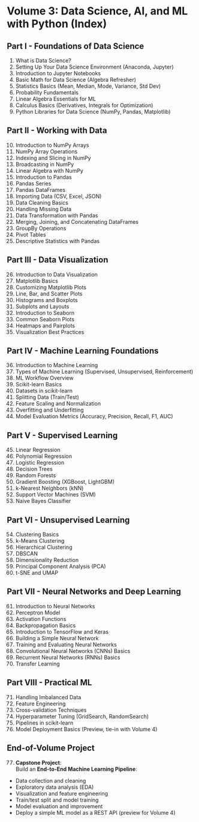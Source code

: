 # Volume 3: Data Science, AI, and ML with Python (Index)

## Part I - Foundations of Data Science
1. What is Data Science?
2. Setting Up Your Data Science Environment (Anaconda, Jupyter)
3. Introduction to Jupyter Notebooks
4. Basic Math for Data Science (Algebra Refresher)
5. Statistics Basics (Mean, Median, Mode, Variance, Std Dev)
6. Probability Fundamentals
7. Linear Algebra Essentials for ML
8. Calculus Basics (Derivatives, Integrals for Optimization)
9. Python Libraries for Data Science (NumPy, Pandas, Matplotlib)

## Part II - Working with Data
10. Introduction to NumPy Arrays
11. NumPy Array Operations
12. Indexing and Slicing in NumPy
13. Broadcasting in NumPy
14. Linear Algebra with NumPy
15. Introduction to Pandas
16. Pandas Series
17. Pandas DataFrames
18. Importing Data (CSV, Excel, JSON)
19. Data Cleaning Basics
20. Handling Missing Data
21. Data Transformation with Pandas
22. Merging, Joining, and Concatenating DataFrames
23. GroupBy Operations
24. Pivot Tables
25. Descriptive Statistics with Pandas

## Part III - Data Visualization
26. Introduction to Data Visualization
27. Matplotlib Basics
28. Customizing Matplotlib Plots
29. Line, Bar, and Scatter Plots
30. Histograms and Boxplots
31. Subplots and Layouts
32. Introduction to Seaborn
33. Common Seaborn Plots
34. Heatmaps and Pairplots
35. Visualization Best Practices

## Part IV - Machine Learning Foundations
36. Introduction to Machine Learning
37. Types of Machine Learning (Supervised, Unsupervised, Reinforcement)
38. ML Workflow Overview
39. Scikit-learn Basics
40. Datasets in scikit-learn
41. Splitting Data (Train/Test)
42. Feature Scaling and Normalization
43. Overfitting and Underfitting
44. Model Evaluation Metrics (Accuracy, Precision, Recall, F1, AUC)

## Part V - Supervised Learning
45. Linear Regression
46. Polynomial Regression
47. Logistic Regression
48. Decision Trees
49. Random Forests
50. Gradient Boosting (XGBoost, LightGBM)
51. k-Nearest Neighbors (kNN)
52. Support Vector Machines (SVM)
53. Naive Bayes Classifier

## Part VI - Unsupervised Learning
54. Clustering Basics
55. k-Means Clustering
56. Hierarchical Clustering
57. DBSCAN
58. Dimensionality Reduction
59. Principal Component Analysis (PCA)
60. t-SNE and UMAP

## Part VII - Neural Networks and Deep Learning
61. Introduction to Neural Networks
62. Perceptron Model
63. Activation Functions
64. Backpropagation Basics
65. Introduction to TensorFlow and Keras
66. Building a Simple Neural Network
67. Training and Evaluating Neural Networks
68. Convolutional Neural Networks (CNNs) Basics
69. Recurrent Neural Networks (RNNs) Basics
70. Transfer Learning

## Part VIII - Practical ML
71. Handling Imbalanced Data
72. Feature Engineering
73. Cross-validation Techniques
74. Hyperparameter Tuning (GridSearch, RandomSearch)
75. Pipelines in scikit-learn
76. Model Deployment Basics (Preview, tie-in with Volume 4)

## End-of-Volume Project
77. **Capstone Project**:  
   Build an **End-to-End Machine Learning Pipeline**:  
   - Data collection and cleaning  
   - Exploratory data analysis (EDA)  
   - Visualization and feature engineering  
   - Train/test split and model training  
   - Model evaluation and improvement  
   - Deploy a simple ML model as a REST API (preview for Volume 4)